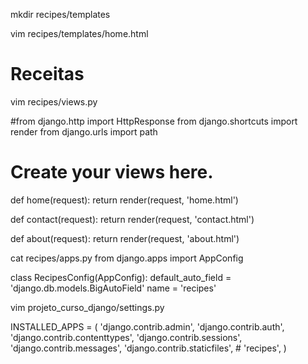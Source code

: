 mkdir recipes/templates

vim recipes/templates/home.html

<!DOCTYPE html>
<html lang="pt-BR">
<head>
    <meta charset="UTF-8">
    <meta name="viewport" content="width=device-width, initial-scale=1.0">
    <title>Receitas</title>
</head>
<body>
    <h1>Receitas</h1>
</body>
</html>

vim recipes/views.py

#from django.http import HttpResponse
from django.shortcuts import render
from django.urls import path

# Create your views here.

def home(request):
    return render(request, 'home.html')

def contact(request):
    return render(request, 'contact.html')

def about(request):
    return render(request, 'about.html')


cat recipes/apps.py 
from django.apps import AppConfig


class RecipesConfig(AppConfig):
    default_auto_field = 'django.db.models.BigAutoField'
    name = 'recipes'


vim projeto_curso_django/settings.py

INSTALLED_APPS = (
    'django.contrib.admin',
    'django.contrib.auth',
    'django.contrib.contenttypes',
    'django.contrib.sessions',
    'django.contrib.messages',
    'django.contrib.staticfiles',
    # 
    'recipes',
)